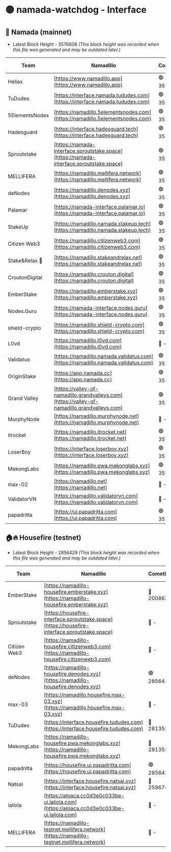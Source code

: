 # 🟡 namada-watchdog - Interface

## 🚀 Namada (mainnet)
- Latest Block Height - 3576608 *(This block height was recorded when this file was generated and may be outdated later.)*

| Team | Namadillo | CometBFT | Indexer | MASP Indexer |
|-|-|-|-|-|
| Heliax | [https://www.namadillo.app](https://www.namadillo.app) | 🟢 3576590 | 🟢 3576590 | 🟢 3576590 |
| TuDudes | [https://interface.namada.tududes.com](https://interface.namada.tududes.com) | 🟢 3576591 | 🟢 3576590 | 🟢 3576590 |
| 5ElementsNodes | [https://namadillo.5elementsnodes.com](https://namadillo.5elementsnodes.com) | 🟢 3576591 | 🟢 3576590 | 🟢 3576591 |
| Hadesguard | [https://interface.hadesguard.tech](https://interface.hadesguard.tech) | 🟢 3576591 | 🟢 3576591 | 🟢 3576591 |
| Sproutstake | [https://namada-interface.sproutstake.space](https://namada-interface.sproutstake.space) | 🟢 3576591 | 🟢 3576591 | 🟢 3576592 |
| MELLIFERA | [https://namadillo.mellifera.network](https://namadillo.mellifera.network) | 🟢 3576593 | 🟢 3576592 | 🟢 3576593 |
| deNodes | [https://namadillo.denodes.xyz](https://namadillo.denodes.xyz) | 🟢 3576593 | 🟢 3576593 | 🟢 3576593 |
| Palamar | [https://namada-interface.palamar.io](https://namada-interface.palamar.io) | 🟢 3576594 | 🟢 3576594 | 🟢 3576594 |
| StakeUp | [https://namadillo.namada.stakeup.tech](https://namadillo.namada.stakeup.tech) | 🟢 3576594 | 🟢 3576594 | 🟢 3576594 |
| Citizen Web3 | [https://namadillo.citizenweb3.com](https://namadillo.citizenweb3.com) | 🟢 3576595 | 🟢 3576594 | 🟢 3576594 |
| Stake&Relax 🦥 | [https://namadillo.stakeandrelax.net](https://namadillo.stakeandrelax.net) | 🟢 3576595 | 🟢 3576595 | 🟢 3576595 |
| CroutonDigital | [https://namadillo.crouton.digital](https://namadillo.crouton.digital) | 🟢 3576596 | 🟢 3576596 | 🟢 3576596 |
| EmberStake | [https://namadillo.emberstake.xyz](https://namadillo.emberstake.xyz) | 🟢 3576596 | 🟢 3576596 | 🟢 3576596 |
| Nodes.Guru | [https://namada-interface.nodes.guru](https://namada-interface.nodes.guru) | 🟢 3576596 | 🟢 3576596 | 🟢 3576596 |
| shield-crypto | [https://namadillo.shield-crypto.com](https://namadillo.shield-crypto.com) | 🟢 3576597 | 🟢 3576597 | 🟢 3576597 |
| L0vd | [https://namadillo.l0vd.com](https://namadillo.l0vd.com) | 🔴 - | 🔴 - | 🔴 - |
| Validatus | [https://namadillo.namada.validatus.com](https://namadillo.namada.validatus.com) | 🟢 3576600 | 🟢 3576599 | 🟢 3576599 |
| OriginStake | [https://app.namada.cc](https://app.namada.cc) | 🟢 3576600 | 🟢 3576600 | 🟢 3576600 |
| Grand Valley | [https://valley-of-namadillo.grandvalleys.com](https://valley-of-namadillo.grandvalleys.com) | 🟢 3576600 | 🟢 3576600 | 🟢 3576600 |
| MurphyNode | [https://namadillo.murphynode.net](https://namadillo.murphynode.net) | 🔴 - | 🔴 - | 🔴 - |
| itrocket | [https://namadillo.itrocket.net](https://namadillo.itrocket.net) | 🟢 3576603 | 🟢 3576603 | 🟢 3576603 |
| LoserBoy | [https://interface.loserboy.xyz](https://interface.loserboy.xyz) | 🟢 3576603 | 🟢 3576603 | 🟢 3576603 |
| MekongLabs | [https://namadillo.pwa.mekonglabs.xyz](https://namadillo.pwa.mekonglabs.xyz) | 🟢 3576604 | 🟢 3576604 | 🟢 3576604 |
| max-02 | [https://namadillo.net](https://namadillo.net) | 🔴 - | 🔴 - | 🔴 - |
| ValidatorVN | [https://namadillo.validatorvn.com](https://namadillo.validatorvn.com) | 🔴 - | 🔴 - | 🔴 - |
| papadritta | [https://ui.papadritta.com](https://ui.papadritta.com) | 🟢 3576608 | 🟢 3576608 | 🟢 3576608 |

## 🏠🔥 Housefire (testnet)
- Latest Block Height - 2856429 *(This block height was recorded when this file was generated and may be outdated later.)*

| Team | Namadillo | CometBFT | Indexer | MASP Indexer |
|-|-|-|-|-|
| EmberStake | [https://namadillo-housefire.emberstake.xyz](https://namadillo-housefire.emberstake.xyz) | 🔴 2008636 | 🔴 - | 🔴 - |
| Sproutstake | [https://housefire-interface.sproutstake.space](https://housefire-interface.sproutstake.space) | 🔴 - | 🔴 - | 🔴 - |
| Citizen Web3 | [https://namadillo-housefire.citizenweb3.com](https://namadillo-housefire.citizenweb3.com) | 🔴 - | 🔴 - | 🔴 - |
| deNodes | [https://namadillo-housefire.denodes.xyz](https://namadillo-housefire.denodes.xyz) | 🟢 2856419 | 🟢 2856419 | 🟢 2856419 |
| max-03 | [https://namadillo.housefire.max-03.xyz](https://namadillo.housefire.max-03.xyz) | 🔴 - | 🔴 - | 🔴 - |
| TuDudes | [https://interface.housefire.tududes.com](https://interface.housefire.tududes.com) | 🔴 2813534 | 🔴 2778001 | 🔴 2813534 |
| MekongLabs | [https://namadillo-housefire.pwa.mekonglabs.xyz](https://namadillo-housefire.pwa.mekonglabs.xyz) | 🔴 2813534 | 🔴 2778001 | 🔴 2813534 |
| papadritta | [https://housefire.ui.papadritta.com](https://housefire.ui.papadritta.com) | 🟢 2856429 | 🟢 2856429 | 🟢 2856429 |
| Natsai | [https://interface.housefire.natsai.xyz](https://interface.housefire.natsai.xyz) | 🔴 2596741 | 🔴 2596741 | 🔴 2596741 |
| laliola | [https://alpaca.cc0d3e0c033be-ui.laliola.com](https://alpaca.cc0d3e0c033be-ui.laliola.com) | 🔴 - | 🔴 - | 🔴 - |
| MELLIFERA | [https://namadillo-testnet.mellifera.network](https://namadillo-testnet.mellifera.network) | 🔴 - | 🔴 2778001 | 🔴 2607259 |

